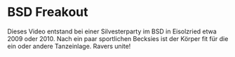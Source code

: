 # BSD Freakout

Dieses Video entstand bei einer Silvesterparty im BSD in Eisolzried etwa 2009 oder 2010. Nach ein paar sportlichen Becksies ist der Körper fit für die ein oder andere Tanzeinlage. Ravers unite!
